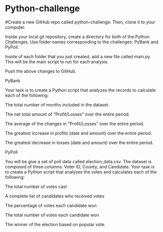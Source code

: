 # Python-challenge
#Create a new GitHub repo called python-challenge. Then, clone it to your computer.

Inside your local git repository, create a directory for both of the  Python Challenges. Use folder names corresponding to the challenges: PyBank and  PyPoll.

Inside of each folder that you just created, add a new file called main.py. This will be the main script to run for each analysis.

Push the above changes to GitHub.


PyBank


Your task is to create a Python script that analyzes the records to calculate each of the following:

The total number of months included in the dataset.

The net total amount of "Profit/Losses" over the entire period.

The average of the changes in "Profit/Losses" over the entire period.

The greatest increase in profits (date and amount) over the entire period.

The greatest decrease in losses (date and amount) over the entire period.

PyPoll

You will be give a set of poll data called election_data.csv. The dataset is composed of three columns: Voter ID, County, and Candidate. Your task is to create a Python script that analyzes the votes and calculates each of the following:

The total number of votes cast

A complete list of candidates who received votes

The percentage of votes each candidate won

The total number of votes each candidate won

The winner of the election based on popular vote.

